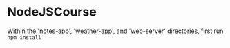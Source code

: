 # NodeJSCourse

Within the 'notes-app', 'weather-app', and 'web-server' directories, first run `npm install`